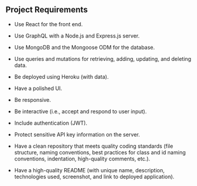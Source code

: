 ## Project Requirements

- Use React for the front end.

- Use GraphQL with a Node.js and Express.js server.

- Use MongoDB and the Mongoose ODM for the database.

- Use queries and mutations for retrieving, adding, updating, and deleting data.

- Be deployed using Heroku (with data).

- Have a polished UI.

- Be responsive.

- Be interactive (i.e., accept and respond to user input).

- Include authentication (JWT).

- Protect sensitive API key information on the server.

- Have a clean repository that meets quality coding standards (file structure, naming conventions, best practices for class and id naming conventions, indentation, high-quality comments, etc.).

- Have a high-quality README (with unique name, description, technologies used, screenshot, and link to deployed application).
